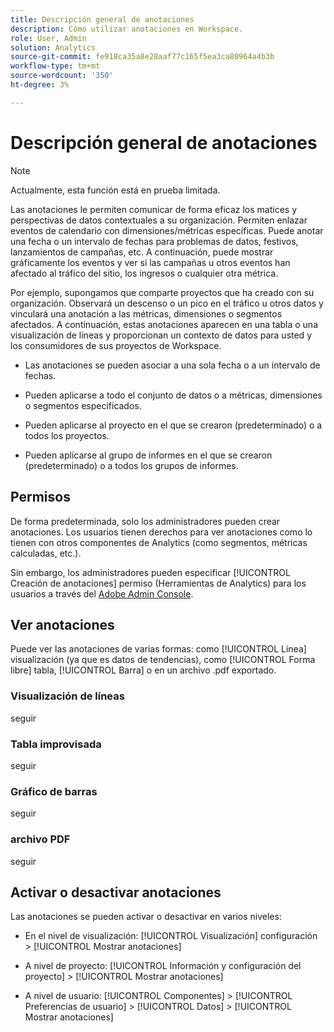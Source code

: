 ```yaml
---
title: Descripción general de anotaciones
description: Cómo utilizar anotaciones en Workspace.
role: User, Admin
solution: Analytics
source-git-commit: fe918ca35a8e28aaf77c165f5ea3ca80964a4b3b
workflow-type: tm+mt
source-wordcount: '350'
ht-degree: 3%

---
```


# Descripción general de anotaciones

>[!NOTE]
>
>Actualmente, esta función está en prueba limitada.

Las anotaciones le permiten comunicar de forma eficaz los matices y perspectivas de datos contextuales a su organización. Permiten enlazar eventos de calendario con dimensiones/métricas específicas. Puede anotar una fecha o un intervalo de fechas para problemas de datos, festivos, lanzamientos de campañas, etc. A continuación, puede mostrar gráficamente los eventos y ver si las campañas u otros eventos han afectado al tráfico del sitio, los ingresos o cualquier otra métrica.

Por ejemplo, supongamos que comparte proyectos que ha creado con su organización. Observará un descenso o un pico en el tráfico u otros datos y vinculará una anotación a las métricas, dimensiones o segmentos afectados. A continuación, estas anotaciones aparecen en una tabla o una visualización de líneas y proporcionan un contexto de datos para usted y los consumidores de sus proyectos de Workspace.

* Las anotaciones se pueden asociar a una sola fecha o a un intervalo de fechas.

* Pueden aplicarse a todo el conjunto de datos o a métricas, dimensiones o segmentos especificados.

* Pueden aplicarse al proyecto en el que se crearon (predeterminado) o a todos los proyectos.

* Pueden aplicarse al grupo de informes en el que se crearon (predeterminado) o a todos los grupos de informes.

## Permisos

De forma predeterminada, solo los administradores pueden crear anotaciones. Los usuarios tienen derechos para ver anotaciones como lo tienen con otros componentes de Analytics (como segmentos, métricas calculadas, etc.).

Sin embargo, los administradores pueden especificar [!UICONTROL Creación de anotaciones] permiso (Herramientas de Analytics) para los usuarios a través del [Adobe Admin Console](https://experienceleague.adobe.com/docs/analytics/admin/admin-console/permissions/analytics-tools.html?lang=en).

## Ver anotaciones

Puede ver las anotaciones de varias formas: como [!UICONTROL Línea] visualización (ya que es datos de tendencias), como [!UICONTROL Forma libre] tabla, [!UICONTROL Barra] o en un archivo .pdf exportado.

### Visualización de líneas

seguir

### Tabla improvisada

seguir

### Gráfico de barras

seguir

### archivo PDF

seguir

## Activar o desactivar anotaciones

Las anotaciones se pueden activar o desactivar en varios niveles:

* En el nivel de visualización: [!UICONTROL Visualización] configuración > [!UICONTROL Mostrar anotaciones]

* A nivel de proyecto: [!UICONTROL Información y configuración del proyecto] > [!UICONTROL Mostrar anotaciones]

* A nivel de usuario: [!UICONTROL Componentes] > [!UICONTROL Preferencias de usuario] > [!UICONTROL Datos] > [!UICONTROL Mostrar anotaciones]

